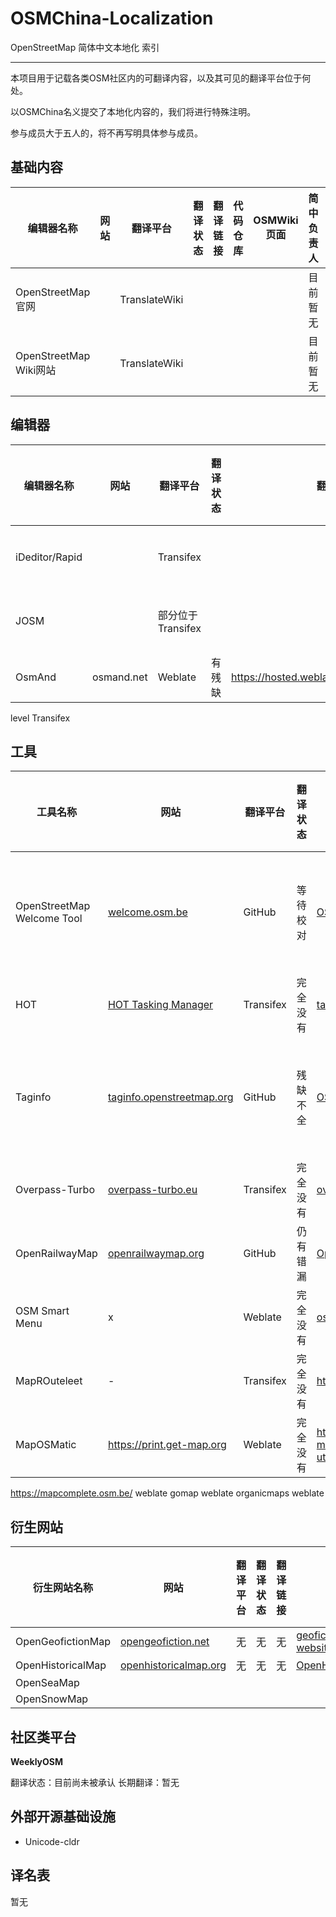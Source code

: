 # OSMChina-Localization
OpenStreetMap 简体中文本地化 索引

----------

本项目用于记载各类OSM社区内的可翻译内容，以及其可见的翻译平台位于何处。

以OSMChina名义提交了本地化内容的，我们将进行特殊注明。

参与成员大于五人的，将不再写明具体参与成员。

## 基础内容

| 编辑器名称 | 网站 | 翻译平台 | 翻译状态 | 翻译链接 | 代码仓库 | OSMWiki页面 | 简中负责人 | OSMChina参与成员 |
|-|-|-|-|-|-|-|-|-|
| OpenStreetMap 官网 | | TranslateWiki | | | | | 目前暂无 | 众多 |
| OpenStreetMap Wiki网站 | | TranslateWiki | | | | | 目前暂无 | 众多 |

## 编辑器

| 编辑器名称 | 网站 | 翻译平台 | 翻译状态 | 翻译链接 | 代码仓库 | OSMWiki页面 | 简中负责人 | OSMChina参与成员 |
|-|-|-|-|-|-|-|-|-|
| iDeditor/Rapid | | Transifex | | | | | 目前暂无 | 众多 |
| JOSM | | 部分位于Transifex | | | | | 目前暂无 | 众多 |
| OsmAnd | osmand.net | Weblate | 有残缺 | https://hosted.weblate.org/projects/osmand/ | https://github.com/osmandapp/OsmAnd | x | x | x |
level Transifex

## 工具

| 工具名称 | 网站 | 翻译平台 | 翻译状态 | 翻译链接 | 代码仓库 | OSMWiki页面 | 简中负责人 | OSMChina参与成员 |
|-|-|-|-|-|-|-|-|-|
| OpenStreetMap Welcome Tool | [welcome.osm.be](https://welcome.osm.be) | GitHub | 等待校对 | [OSMChina/osm-welcome-tool](https://github.com/OSMChina/osm-welcome-tool) | [osmbe/osm-welcome-tool](https://github.com/osmbe/osm-welcome-tool) | 暂无 | [@快乐的老鼠宝宝](https://github.com/LaoshuBaby) | [@快乐的老鼠宝宝](https://github.com/LaoshuBaby) |
| HOT | [HOT Tasking Manager](https://tasks.hotosm.org/) | Transifex | 完全没有 | [tasking-manager](https://www.transifex.com/hotosm/tasking-manager/dashboard/) | [hotosm/tasking-manager](https://github.com/hotosm/tasking-manager) | [[[Humanitarian_OSM_Team]]](https://wiki.openstreetmap.org/wiki/Humanitarian_OSM_Team) | 暂无 | 暂无 |
| Taginfo | [taginfo.openstreetmap.org](https://taginfo.openstreetmap.org) | GitHub | 残缺不全 | [OSMChina/taginfo](https://github.com/OSMChina/taginfo) | [taginfo/taginfo](https://github.com/taginfo/taginfo) | [[[Taginfo]]](https://wiki.openstreetmap.org/wiki/Taginfo) | [@快乐的老鼠宝宝](https://github.com/LaoshuBaby) | [@快乐的老鼠宝宝](https://github.com/LaoshuBaby) |
| Overpass-Turbo | [overpass-turbo.eu](https://overpass-turbo.eu/) | Transifex | 完全没有 | [overpass-turbo](https://www.transifex.com/projects/p/overpass-turbo) | [tyrasd/overpass-turbo](https://github.com/tyrasd/overpass-turbo) | [[[Overpass_turbo]]](https://wiki.openstreetmap.org/wiki/Overpass_turbo) | 暂无 | 暂无 |
| OpenRailwayMap | [openrailwaymap.org](https://openrailwaymap.org) | GitHub | 仍有错漏 | [OpenRailwayMap/OpenRailwayMap](https://github.com/OpenRailwayMap/OpenRailwayMap) | [OpenRailwayMap/OpenRailwayMap](https://github.com/OpenRailwayMap/OpenRailwayMap) | [[[OpenRailwayMap]]](https://wiki.openstreetmap.org/wiki/OpenRailwayMap) | 暂无 | 未知 |
| OSM Smart Menu | x | Weblate | 完全没有 | [osm-smart-menu](https://hosted.weblate.org/engage/osm-smart-menu) | https://github.com/jgpacker/osm-smart-menu | x | 暂无 | 暂无 |
| MapROuteleet | - | Transifex | 完全没有 | https://www.transifex.com/osmlab/maproulette3/ | - | - | - | - |
| MapOSMatic | https://print.get-map.org | Weblate | 完全没有 | https://translate.get-map.org/engage/maposmatic/?utm_source=widget | - | - | - | - |

https://mapcomplete.osm.be/ weblate
gomap weblate
organicmaps weblate

## 衍生网站

| 衍生网站名称 | 网站 | 翻译平台 | 翻译状态 | 翻译链接 | 代码仓库 | OSMWiki页面 | 简中负责人 | OSMChina参与成员 |
|-|-|-|-|-|-|-|-|-|
| OpenGeofictionMap | [opengeofiction.net](https://opengeofiction.net) | 无 | 无 | 无 | [geofictician/opengeofiction-website](https://github.com/geofictician/opengeofiction-website) | [[[OpenGeofiction]]](https://wiki.openstreetmap.org/wiki/OpenGeofiction) | 无 | 无 |
| OpenHistoricalMap | [openhistoricalmap.org](http://www.openhistoricalmap.org) | 无| 无 | 无 | [OpenHistoricalMap](https://github.com/OpenHistoricalMap) | [[[Open_Historical_Map]]](https://wiki.openstreetmap.org/wiki/Open_Historical_Map) | 无 | 无 |
| OpenSeaMap | | | | | | | | |
| OpenSnowMap | | | | | | | | |

## 社区类平台

**WeeklyOSM**

翻译状态：目前尚未被承认
长期翻译：暂无

## 外部开源基础设施

* Unicode-cldr

## 译名表

暂无
